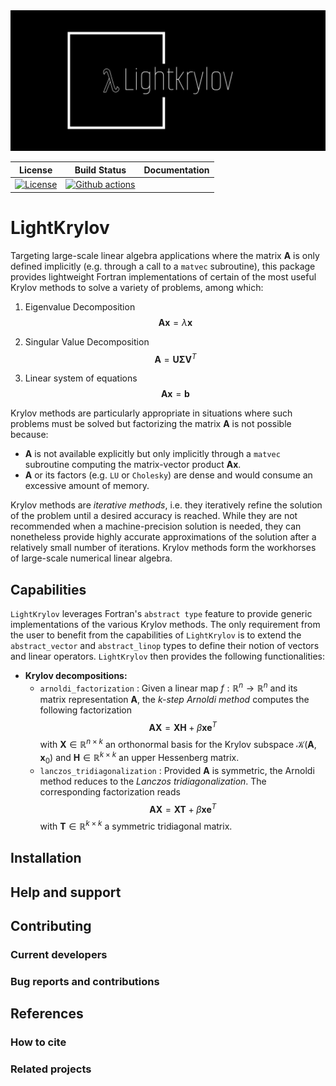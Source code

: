 <img src="imgs/logo-white.png" style="align:center; width:512px" />



|                         **License**                          |                       **Build Status**                       | **Documentation** |
| :----------------------------------------------------------: | :----------------------------------------------------------: | :---------------: |
| [![License](https://img.shields.io/badge/License-BSD_3--Clause-blue.svg)](https://opensource.org/licenses/BSD-3-Clause) | [![Github actions](https://github.com/nekStab/LightKrylov/actions/workflows/gcc.yml/badge.svg?event=push)](https://github.com/nekStab/LightKrylov/actions) |                   |

# LightKrylov

Targeting large-scale linear algebra applications where the matrix $\mathbf{A}$ is only defined implicitly (e.g. through a call to a `matvec` subroutine), this package provides lightweight Fortran implementations of certain of the most useful Krylov methods to solve a variety of problems, among which:

1. Eigenvalue Decomposition
   $$\mathbf{A} \mathbf{x} = \lambda \mathbf{x}$$

2. Singular Value Decomposition
   $$\mathbf{A} = \mathbf{U} \boldsymbol{\Sigma} \mathbf{V}^T$$


3. Linear system of equations
   $$\mathbf{Ax} = \mathbf{b}$$

Krylov methods are particularly appropriate in situations where such problems must be solved but factorizing the matrix $\mathbf{A}$ is not possible because:

- $\mathbf{A}$ is not available explicitly but only implicitly through a `matvec` subroutine computing the matrix-vector product $\mathbf{Ax}$.
- $\mathbf{A}$ or its factors (e.g. `LU` or `Cholesky`) are dense and would consume an excessive amount of memory.

Krylov methods are *iterative methods*, i.e. they iteratively refine the solution of the problem until a desired accuracy is reached. While they are not recommended when a machine-precision solution is needed, they can nonetheless provide highly accurate approximations of the solution after a relatively small number of iterations. Krylov methods form the workhorses of large-scale numerical linear algebra.

## Capabilities

`LightKrylov` leverages Fortran's `abstract type` feature to provide generic implementations of the various Krylov methods.
The only requirement from the user to benefit from the capabilities of `LightKrylov` is to extend the `abstract_vector` and `abstract_linop` types to define their notion of vectors and linear operators. `LightKrylov` then provides the following functionalities:

- **Krylov decompositions:**
  + `arnoldi_factorization` : Given a linear map $f : \mathbb{R}^n \to \mathbb{R}^n$ and its matrix representation $\mathbf{A}$, the *k-step Arnoldi method* computes the following factorization
  $$\mathbf{A} \mathbf{X} = \mathbf{X} \mathbf{H} + \beta \mathbf{x} \mathbf{e}^T$$
  with $\mathbf{X} \in \mathbb{R}^{n \times k}$ an orthonormal basis for the Krylov subspace $\mathcal{K}(\mathbf{A}, \mathbf{x}_0)$ and $\mathbf{H} \in \mathbb{R}^{k \times k}$ an upper Hessenberg matrix.
  + `lanczos_tridiagonalization` : Provided $\mathbf{A}$ is symmetric, the Arnoldi method reduces to the *Lanczos tridiagonalization*. The corresponding factorization reads
  $$\mathbf{AX} = \mathbf{XT} + \beta \mathbf{x} \mathbf{e}^T$$
  with $\mathbf{T} \in \mathbb{R}^{k \times k}$ a symmetric tridiagonal matrix.

## Installation

## Help and support

## Contributing

### Current developers

### Bug reports and contributions

## References

### How to cite

### Related projects
